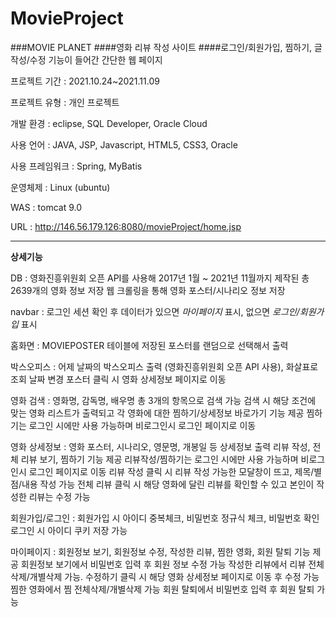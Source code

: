 # MovieProject

###MOVIE PLANET
####영화 리뷰 작성 사이트
####로그인/회원가입, 찜하기, 글 작성/수정 기능이 들어간 간단한 웹 페이지

프로젝트 기간 : 2021.10.24~2021.11.09

프로젝트 유형  :  개인 프로젝트

개발 환경  :  eclipse, SQL Developer, Oracle Cloud

사용 언어  :  JAVA, JSP, Javascript, HTML5, CSS3, Oracle

사용 프레임워크 :  Spring, MyBatis

운영체제 : Linux (ubuntu)

WAS : tomcat 9.0

URL : http://146.56.179.126:8080/movieProject/home.jsp

---


**상세기능**

DB : 영화진흥위원회 오픈 API를 사용해 2017년 1월 ~ 2021년 11월까지 제작된 총 2639개의 영화 정보 저장
     웹 크롤링을 통해 영화 포스터/시나리오 정보 저장

navbar : 로그인 세션 확인 후 데이터가 있으면 *마이페이지* 표시, 없으면 *로그인/회원가입* 표시

홈화면 : MOVIEPOSTER 테이블에 저장된 포스터를 랜덤으로 선택해서 출력

박스오피스 : 어제 날짜의 박스오피스 출력 (영화진흥위원회 오픈 API 사용), 화살표로 조회 날짜 변경
            포스터 클릭 시 영화 상세정보 페이지로 이동
            
영화 검색 : 영화명, 감독명, 배우명 총 3개의 항목으로 검색 가능
           검색 시 해당 조건에 맞는 영화 리스트가 출력되고 각 영화에 대한 찜하기/상세정보 바로가기 기능 제공
           찜하기는 로그인 시에만 사용 가능하며 비로그인시 로그인 페이지로 이동

영화 상세정보 : 영화 포스터, 시나리오, 영문명, 개봉일 등 상세정보 출력
               리뷰 작성, 전체 리뷰 보기, 찜하기 기능 제공
               리뷰작성/찜하기는 로그인 시에만 사용 가능하며 비로그인시 로그인 페이지로 이동
               리뷰 작성 클릭 시 리뷰 작성 가능한 모달창이 뜨고, 제목/별점/내용 작성 가능
               전체 리뷰 클릭 시 해당 영화에 달린 리뷰를 확인할 수 있고 본인이 작성한 리뷰는 수정 가능
               
회원가입/로그인 : 회원가입 시 아이디 중복체크, 비밀번호 정규식 체크, 비밀번호 확인 
                 로그인 시 아이디 쿠키 저장 가능
                 
마이페이지 : 회원정보 보기, 회원정보 수정, 작성한 리뷰, 찜한 영화, 회원 탈퇴 기능 제공
            회원정보 보기에서 비밀번호 입력 후 회원 정보 수정 가능
            작성한 리뷰에서 리뷰 전체삭제/개별삭제 가능. 수정하기 클릭 시 해당 영화 상세정보 페이지로 이동 후 수정 가능
            찜한 영화에서 찜 전체삭제/개별삭제 가능
            회원 탈퇴에서 비밀번호 입력 후 회원 탈퇴 가능
